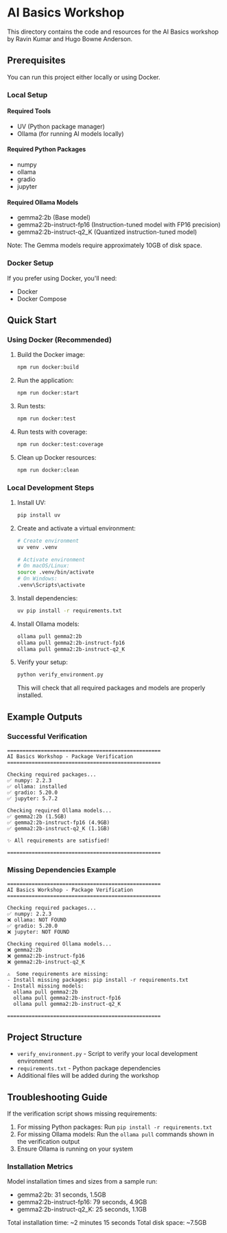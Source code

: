# AI Basics Workshop

This directory contains the code and resources for the AI Basics workshop by Ravin Kumar and Hugo Bowne Anderson.

## Prerequisites

You can run this project either locally or using Docker.

### Local Setup

#### Required Tools

- UV (Python package manager)
- Ollama (for running AI models locally)

#### Required Python Packages

- numpy
- ollama
- gradio
- jupyter

#### Required Ollama Models

- gemma2:2b (Base model)
- gemma2:2b-instruct-fp16 (Instruction-tuned model with FP16 precision)
- gemma2:2b-instruct-q2_K (Quantized instruction-tuned model)

Note: The Gemma models require approximately 10GB of disk space.

### Docker Setup

If you prefer using Docker, you'll need:

- Docker
- Docker Compose

## Quick Start

### Using Docker (Recommended)

1. Build the Docker image:

   ```bash
   npm run docker:build
   ```

2. Run the application:

   ```bash
   npm run docker:start
   ```

3. Run tests:

   ```bash
   npm run docker:test
   ```

4. Run tests with coverage:

   ```bash
   npm run docker:test:coverage
   ```

5. Clean up Docker resources:

   ```bash
   npm run docker:clean
   ```

### Local Development Steps

1. Install UV:

   ```bash
   pip install uv
   ```

2. Create and activate a virtual environment:

   ```bash
   # Create environment
   uv venv .venv

   # Activate environment
   # On macOS/Linux:
   source .venv/bin/activate
   # On Windows:
   .venv\Scripts\activate
   ```

3. Install dependencies:

   ```bash
   uv pip install -r requirements.txt
   ```

4. Install Ollama models:

   ```bash
   ollama pull gemma2:2b
   ollama pull gemma2:2b-instruct-fp16
   ollama pull gemma2:2b-instruct-q2_K
   ```

5. Verify your setup:

   ```bash
   python verify_environment.py
   ```

   This will check that all required packages and models are properly installed.

## Example Outputs

### Successful Verification

```console
==================================================
AI Basics Workshop - Package Verification
==================================================

Checking required packages...
✅ numpy: 2.2.3
✅ ollama: installed
✅ gradio: 5.20.0
✅ jupyter: 5.7.2

Checking required Ollama models...
✅ gemma2:2b (1.5GB)
✅ gemma2:2b-instruct-fp16 (4.9GB)
✅ gemma2:2b-instruct-q2_K (1.1GB)

✨ All requirements are satisfied!

==================================================
```

### Missing Dependencies Example

```console
==================================================
AI Basics Workshop - Package Verification
==================================================

Checking required packages...
✅ numpy: 2.2.3
❌ ollama: NOT FOUND
✅ gradio: 5.20.0
❌ jupyter: NOT FOUND

Checking required Ollama models...
❌ gemma2:2b
❌ gemma2:2b-instruct-fp16
❌ gemma2:2b-instruct-q2_K

⚠️  Some requirements are missing:
- Install missing packages: pip install -r requirements.txt
- Install missing models:
  ollama pull gemma2:2b
  ollama pull gemma2:2b-instruct-fp16
  ollama pull gemma2:2b-instruct-q2_K

==================================================
```

## Project Structure

- `verify_environment.py` - Script to verify your local development environment
- `requirements.txt` - Python package dependencies
- Additional files will be added during the workshop

## Troubleshooting Guide

If the verification script shows missing requirements:

1. For missing Python packages: Run `pip install -r requirements.txt`
2. For missing Ollama models: Run the `ollama pull` commands shown in the verification output
3. Ensure Ollama is running on your system

### Installation Metrics

Model installation times and sizes from a sample run:

- gemma2:2b: 31 seconds, 1.5GB
- gemma2:2b-instruct-fp16: 79 seconds, 4.9GB
- gemma2:2b-instruct-q2_K: 25 seconds, 1.1GB

Total installation time: ~2 minutes 15 seconds
Total disk space: ~7.5GB
